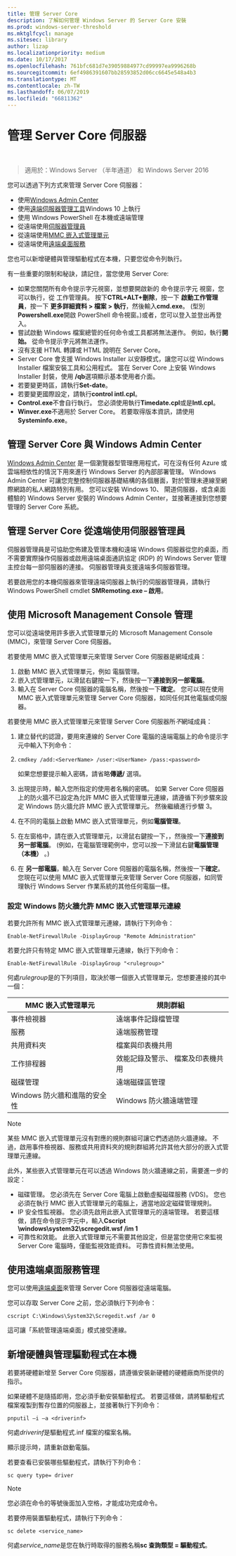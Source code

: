 ```yaml
---
title: 管理 Server Core
description: 了解如何管理 Windows Server 的 Server Core 安裝
ms.prod: windows-server-threshold
ms.mktglfcycl: manage
ms.sitesec: library
author: lizap
ms.localizationpriority: medium
ms.date: 10/17/2017
ms.openlocfilehash: 761bfc681d7e39059884977cd99997ea9996268b
ms.sourcegitcommit: 6ef4986391607bb28593852d06cc6645e548a4b3
ms.translationtype: MT
ms.contentlocale: zh-TW
ms.lasthandoff: 06/07/2019
ms.locfileid: "66811362"
---
```

# <a name="manage-a-server-core-server"></a>管理 Server Core 伺服器
 
> 適用於：Windows Server （半年通道） 和 Windows Server 2016

您可以透過下列方式來管理 Server Core 伺服器：
- 使用[Windows Admin Center](../../manage/windows-admin-center/overview.md)
- 使用[遠端伺服器管理工具](../../remote/remote-server-administration-tools.md)Windows 10 上執行
- 使用 Windows PowerShell 在本機或遠端管理
- 從遠端使用[伺服器管理員](../server-manager/server-manager.md)
- 從遠端使用[MMC 嵌入式管理單元](#managing-with-microsoft-management-console)
- 從遠端使用[遠端桌面服務](#managing-with-remote-desktop-services)

您也可以新增硬體與管理驅動程式在本機，只要您從命令列執行。

有一些重要的限制和秘訣，請記住，當您使用 Server Core:

- 如果您關閉所有命令提示字元視窗，並想要開啟新的 命令提示字元 視窗，您可以執行，從 工作管理員。 按下**CTRL\+ALT\+刪除**，按一下 **啟動工作管理員**，按一下 **更多詳細資料 > 檔案 > 執行**，然後輸入**cmd.exe**。 (型別**Powershell.exe**開啟 PowerShell 命令視窗。)或者，您可以登入並登出再登入。
- 嘗試啟動 Windows 檔案總管的任何命令或工具都將無法運作。 例如，執行**開始。** 從命令提示字元將無法運作。
- 沒有支援 HTML 轉譯或 HTML 說明在 Server Core。
- Server Core 會支援 Windows Installer 以安靜模式，讓您可以從 Windows Installer 檔案安裝工具和公用程式。 當在 Server Core 上安裝 Windows Installer 封裝，使用 **/qb**選項顯示基本使用者介面。
- 若要變更時區，請執行**Set-date**。
- 若要變更國際設定，請執行**control intl.cpl**。
- **Control.exe**不會自行執行。 您必須使用執行**Timedate.cpl**或是**Intl.cpl**。
- **Winver.exe**不適用於 Server Core。 若要取得版本資訊，請使用**Systeminfo.exe**。

## <a name="managing-server-core-with-windows-admin-center"></a>管理 Server Core 與 Windows Admin Center
[Windows Admin Center](../../manage/windows-admin-center/overview.md) 是一個瀏覽器型管理應用程式，可在沒有任何 Azure 或雲端相依性的情況下用來進行 Windows Server 的內部部署管理。 Windows Admin Center 可讓您完整控制伺服器基礎結構的各個層面，對於管理未連線至網際網路的私人網路特別有用。 您可以安裝 Windows 10、 閘道伺服器，或含桌面體驗的 Windows Server 安裝的 Windows Admin Center，並接著連接到您想要管理的 Server Core 系統。

## <a name="managing-server-core-remotely-with-server-manager"></a>管理 Server Core 從遠端使用伺服器管理員

伺服器管理員是可協助您佈建及管理本機和遠端 Windows 伺服器從您的桌面，而不需要實際操作伺服器或啟用遠端桌面通訊協定 (RDP) 的 Windows Server 管理主控台每一部伺服器的連接。 伺服器管理員支援遠端多伺服器管理。

若要啟用您的本機伺服器來管理遠端伺服器上執行的伺服器管理員，請執行 Windows PowerShell cmdlet **SMRemoting.exe – 啟用**。

## <a name="managing-with-microsoft-management-console"></a>使用 Microsoft Management Console 管理

您可以從遠端使用許多嵌入式管理單元的 Microsoft Management Console (MMC)，來管理 Server Core 伺服器。

若要使用 MMC 嵌入式管理單元來管理 Server Core 伺服器是網域成員： 

1. 啟動 MMC 嵌入式管理單元，例如 電腦管理。
2. 嵌入式管理單元，以滑鼠右鍵按一下，然後按一下**連接到另一部電腦**。
2. 輸入在 Server Core 伺服器的電腦名稱，然後按一下**確定**。 您可以現在使用 MMC 嵌入式管理單元來管理 Server Core 伺服器，如同任何其他電腦或伺服器。

若要使用 MMC 嵌入式管理單元來管理 Server Core 伺服器所*不*網域成員： 

1. 建立替代的認證，要用來連線的 Server Core 電腦的遠端電腦上的命令提示字元中輸入下列命令：
1. 
   ```
   cmdkey /add:<ServerName> /user:<UserName> /pass:<password>
   ```

   如果您想要提示輸入密碼，請省略**傳遞/** 選項。

2. 出現提示時，輸入您所指定的使用者名稱的密碼。
   如果 Server Core 伺服器上的防火牆不已設定為允許 MMC 嵌入式管理單元連線，請遵循下列步驟來設定 Windows 防火牆允許 MMC 嵌入式管理單元。 然後繼續進行步驟 3。
3. 在不同的電腦上啟動 MMC 嵌入式管理單元，例如**電腦管理**。
4. 在左窗格中，請在嵌入式管理單元，以滑鼠右鍵按一下，，然後按一下**連接到另一部電腦**。 (例如，在電腦管理範例中，您可以按一下滑鼠右鍵**電腦管理 （本機）** 。)
5. 在 **另一部電腦**，輸入在 Server Core 伺服器的電腦名稱，然後按一下**確定**。 您現在可以使用 MMC 嵌入式管理單元來管理 Server Core 伺服器，如同管理執行 Windows Server 作業系統的其他任何電腦一樣。

### <a name="to-configure-windows-firewall-to-allow-mmc-snap-ins-to-connect"></a>設定 Windows 防火牆允許 MMC 嵌入式管理單元連線
若要允許所有 MMC 嵌入式管理單元連線，請執行下列命令：

```
Enable-NetFirewallRule -DisplayGroup "Remote Administration"
```

若要允許只有特定 MMC 嵌入式管理單元連線，執行下列命令：
```
Enable-NetFirewallRule -DisplayGroup "<rulegroup>"
```

何處*rulegroup*是的下列項目，取決於哪一個嵌入式管理單元，您想要連接的其中一個：

| MMC 嵌入式管理單元                            | 規則群組                                            |
|----------------------------------------|-------------------------------------------------------|
| 事件檢視器                           | 遠端事件記錄檔管理                           |
| 服務                               | 遠端服務管理                             |
| 共用資料夾                         | 檔案與印表機共用                              |
| 工作排程器                         | 效能記錄及警示、 檔案及印表機共用 |
| 磁碟管理                        | 遠端磁碟區管理                              |
| Windows 防火牆和進階的安全性 | Windows 防火牆遠端管理                    |


> [!NOTE] 
> 某些 MMC 嵌入式管理單元沒有對應的規則群組可讓它們透過防火牆連線。 不過，啟用事件檢視器、服務或共用資料夾的規則群組將允許其他大部分的嵌入式管理單元連線。 
>
> 此外，某些嵌入式管理單元在可以透過 Windows 防火牆連線之前，需要進一步的設定：
>
> - 磁碟管理。 您必須先在 Server Core 電腦上啟動虛擬磁碟服務 (VDS)。 您也必須在執行 MMC 嵌入式管理單元的電腦上，適當地設定磁碟管理規則。
> - IP 安全性監視器。 您必須先啟用此嵌入式管理單元的遠端管理。 若要這樣做，請在命令提示字元中，輸入**Cscript \windows\system32\scregedit.wsf /im 1**
> - 可靠性和效能。 此嵌入式管理單元不需要其他設定，但是當您使用它來監視 Server Core 電腦時，僅能監視效能資料。 可靠性資料無法使用。

## <a name="managing-with-remote-desktop-services"></a>使用遠端桌面服務管理

您可以使用[遠端桌面](../../remote/remote-desktop-services/welcome-to-rds.md)來管理 Server Core 伺服器從遠端電腦。

您可以存取 Server Core 之前，您必須執行下列命令： 
```
cscript C:\Windows\System32\Scregedit.wsf /ar 0
```
這可讓「系統管理遠端桌面」模式接受連線。

## <a name="add-hardware-and-manage-drivers-locally"></a>新增硬體與管理驅動程式在本機

若要將硬體新增至 Server Core 伺服器，請遵循安裝新硬體的硬體廠商所提供的指示。 

如果硬體不是隨插即用，您必須手動安裝驅動程式。 若要這樣做，請將驅動程式檔案複製到暫存位置的伺服器上，並接著執行下列命令：

```
pnputil –i –a <driverinf>
```

何處*driverinf*是驅動程式.inf 檔案的檔案名稱。

顯示提示時，請重新啟動電腦。

若要查看已安裝哪些驅動程式，請執行下列命令： 

```
sc query type= driver
```

> [!NOTE] 
> 您必須在命令的等號後面加入空格，才能成功完成命令。

若要停用裝置驅動程式，請執行下列命令：

```
sc delete <service_name>
```

何處*service_name*是您在執行時取得的服務名稱**sc 查詢類型 = 驅動程式**。